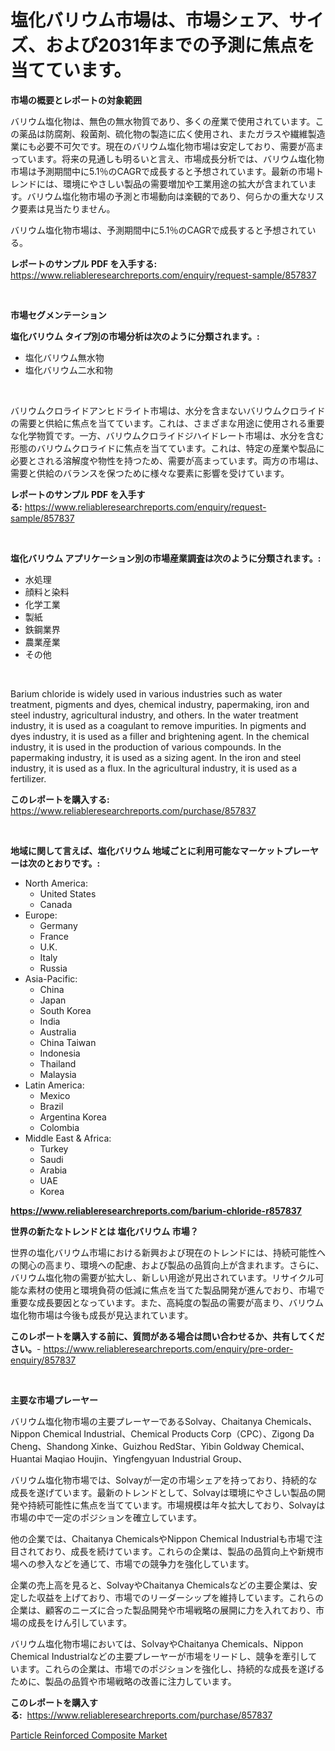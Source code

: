 <p><h1>塩化バリウム市場は、市場シェア、サイズ、および2031年までの予測に焦点を当てています。</h1></p><p><strong>市場の概要とレポートの対象範囲</strong></p>
<p><p>バリウム塩化物は、無色の無水物質であり、多くの産業で使用されています。この薬品は防腐剤、殺菌剤、硫化物の製造に広く使用され、またガラスや繊維製造業にも必要不可欠です。現在のバリウム塩化物市場は安定しており、需要が高まっています。将来の見通しも明るいと言え、市場成長分析では、バリウム塩化物市場は予測期間中に5.1％のCAGRで成長すると予想されています。最新の市場トレンドには、環境にやさしい製品の需要増加や工業用途の拡大が含まれています。バリウム塩化物市場の予測と市場動向は楽観的であり、何らかの重大なリスク要素は見当たりません。</p><p>バリウム塩化物市場は、予測期間中に5.1％のCAGRで成長すると予想されている。</p></p>
<p><strong>レポートのサンプル PDF を入手する:</strong> <a href="https://www.reliableresearchreports.com/enquiry/request-sample/857837">https://www.reliableresearchreports.com/enquiry/request-sample/857837</a></p>
<p>&nbsp;</p>
<p><strong>市場セグメンテーション</strong></p>
<p><strong>塩化バリウム タイプ別の市場分析は次のように分類されます。:</strong></p>
<p><ul><li>塩化バリウム無水物</li><li>塩化バリウム二水和物</li></ul></p>
<p>&nbsp;</p>
<p><p>バリウムクロライドアンヒドライト市場は、水分を含まないバリウムクロライドの需要と供給に焦点を当てています。これは、さまざまな用途に使用される重要な化学物質です。一方、バリウムクロライドジハイドレート市場は、水分を含む形態のバリウムクロライドに焦点を当てています。これは、特定の産業や製品に必要とされる溶解度や物性を持つため、需要が高まっています。両方の市場は、需要と供給のバランスを保つために様々な要素に影響を受けています。</p></p>
<p><strong>レポートのサンプル PDF を入手する:</strong>&nbsp;<a href="https://www.reliableresearchreports.com/enquiry/request-sample/857837">https://www.reliableresearchreports.com/enquiry/request-sample/857837</a></p>
<p>&nbsp;</p>
<p><strong> 塩化バリウム アプリケーション別の市場産業調査は次のように分類されます。:</strong></p>
<p><ul><li>水処理</li><li>顔料と染料</li><li>化学工業</li><li>製紙</li><li>鉄鋼業界</li><li>農業産業</li><li>その他</li></ul></p>
<p>&nbsp;</p>
<p><p>Barium chloride is widely used in various industries such as water treatment, pigments and dyes, chemical industry, papermaking, iron and steel industry, agricultural industry, and others. In the water treatment industry, it is used as a coagulant to remove impurities. In pigments and dyes industry, it is used as a filler and brightening agent. In the chemical industry, it is used in the production of various compounds. In the papermaking industry, it is used as a sizing agent. In the iron and steel industry, it is used as a flux. In the agricultural industry, it is used as a fertilizer.</p></p>
<p><strong>このレポートを購入する:</strong>&nbsp; <a href="https://www.reliableresearchreports.com/purchase/857837">https://www.reliableresearchreports.com/purchase/857837</a></p>
<p>&nbsp;</p>
<p><strong>地域に関して言えば、塩化バリウム 地域ごとに利用可能なマーケットプレーヤーは次のとおりです。:</strong></p>
<p><ul>
    <li>
        North America:
        <ul>
            <li>United States</li>
            <li>Canada</li>
        </ul>
    </li>
    <li>
        Europe:
        <ul>
            <li>Germany</li>
            <li>France</li>
            <li>U.K.</li>
            <li>Italy</li>
            <li>Russia</li>
        </ul>
    </li>
    <li>
        Asia-Pacific:
        <ul>
            <li>China</li>
            <li>Japan</li>
            <li>South Korea</li>
            <li>India</li>
            <li>Australia</li>
            <li>China Taiwan</li>
            <li>Indonesia</li>
            <li>Thailand</li>
            <li>Malaysia</li>
        </ul>
    </li>
    <li>
        Latin America:
        <ul>
            <li>Mexico</li>
            <li>Brazil</li>
            <li>Argentina Korea</li>
            <li>Colombia</li>
        </ul>
    </li>
    <li>
        Middle East & Africa:
        <ul>
            <li>Turkey</li>
            <li>Saudi</li>
            <li>Arabia</li>
            <li>UAE</li>
            <li>Korea</li>
        </ul>
    </li>
    </ul></p>
<p><strong><a href="https://www.reliableresearchreports.com/barium-chloride-r857837">https://www.reliableresearchreports.com/barium-chloride-r857837</a></strong>&nbsp;</p>
<p><strong>世界の新たなトレンドとは 塩化バリウム 市場？</strong></p>
<p><p>世界の塩化バリウム市場における新興および現在のトレンドには、持続可能性への関心の高まり、環境への配慮、および製品の品質向上が含まれます。さらに、バリウム塩化物の需要が拡大し、新しい用途が見出されています。リサイクル可能な素材の使用と環境負荷の低減に焦点を当てた製品開発が進んでおり、市場で重要な成長要因となっています。また、高純度の製品の需要が高まり、バリウム塩化物市場は今後も成長が見込まれています。</p></p>
<p><strong>このレポートを購入する前に、質問がある場合は問い合わせるか、共有してください。</strong>- <a href="https://www.reliableresearchreports.com/enquiry/pre-order-enquiry/857837">https://www.reliableresearchreports.com/enquiry/pre-order-enquiry/857837</a></p>
<p>&nbsp;</p>
<p><strong>主要な市場プレーヤー</strong></p>
<p><p>バリウム塩化物市場の主要プレーヤーであるSolvay、Chaitanya Chemicals、Nippon Chemical Industrial、Chemical Products Corp（CPC）、Zigong Da Cheng、Shandong Xinke、Guizhou RedStar、Yibin Goldway Chemical、Huantai Maqiao Houjin、Yingfengyuan Industrial Group、</p><p>バリウム塩化物市場では、Solvayが一定の市場シェアを持っており、持続的な成長を遂げています。最新のトレンドとして、Solvayは環境にやさしい製品の開発や持続可能性に焦点を当てています。市場規模は年々拡大しており、Solvayは市場の中で一定のポジションを確立しています。</p><p>他の企業では、Chaitanya ChemicalsやNippon Chemical Industrialも市場で注目されており、成長を続けています。これらの企業は、製品の品質向上や新規市場への参入などを通じて、市場での競争力を強化しています。</p><p>企業の売上高を見ると、SolvayやChaitanya Chemicalsなどの主要企業は、安定した収益を上げており、市場でのリーダーシップを維持しています。これらの企業は、顧客のニーズに合った製品開発や市場戦略の展開に力を入れており、市場の成長をけん引しています。</p><p>バリウム塩化物市場においては、SolvayやChaitanya Chemicals、Nippon Chemical Industrialなどの主要プレーヤーが市場をリードし、競争を牽引しています。これらの企業は、市場でのポジションを強化し、持続的な成長を遂げるために、製品の品質や市場戦略の改善に注力しています。</p></p>
<p><strong>このレポートを購入する:</strong>&nbsp;&nbsp;<a href="https://www.reliableresearchreports.com/purchase/857837">https://www.reliableresearchreports.com/purchase/857837</a></p>
<p><p><a href="https://copper-carbon-84f.notion.site/Particle-Reinforced-Composite-Market-Size-2024-2031-Global-Industrial-Analysis-Key-Geographical-R-81ec206b50a14845826e94c577d491d1">Particle Reinforced Composite Market</a></p></p>